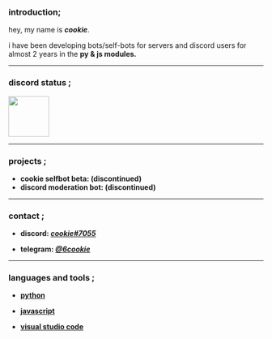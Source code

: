 ### introduction;

hey, my name is <b><i>cookie</i></b>.

i have been developing bots/self-bots for servers and discord users for almost 2 years in the <b>py & js<b> modules.

---  
  
### discord status ;

<a href="https://discord.com/users/995354271979667596">
<img height="80px" src="https://discord.c99.nl/widget/theme-4/995354271979667596.png" />
</a>

---
  
### projects ;

- cookie selfbot beta: (discontinued)
- discord moderation bot: (discontinued)

---  
  
### contact ;

- <b>discord:</b> <a href="https://discord.com/users/995354271979667596"><i>cookie#7055</i></a>

- <b>telegram:</b> <a href="https://telegram.me/6cookie"><i>@6cookie</i></a>

---  
  
### languages and tools ;
  
- <a href="https://www.python.org/">python</a>

- <a href="https://www.javascript.com/">javascript</a>
    
- <a href="https://code.visualstudio.com/">visual studio code</a>
  
  
